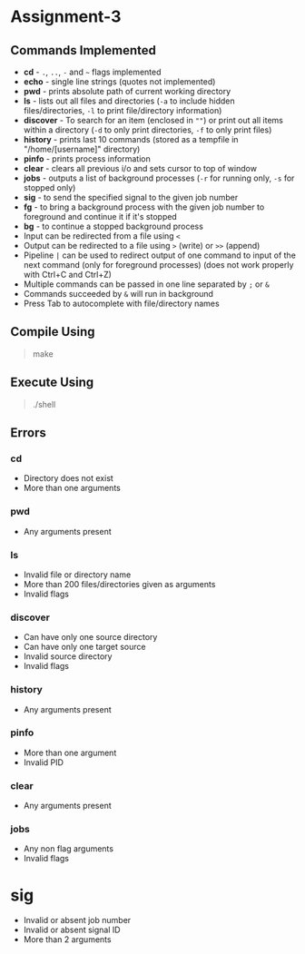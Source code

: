 # Assignment-3

## Commands Implemented

- **cd** - `.`, `..`, `-` and `~` flags implemented
- **echo** - single line strings (quotes not implemented)
- **pwd** - prints absolute path of current working directory
- **ls** - lists out all files and directories (`-a` to include hidden files/directories, `-l` to print file/directory information)
- **discover** - To search for an item (enclosed in `""`) or print out all items within a directory (`-d` to only print directories, `-f` to only print files)
- **history** - prints last 10 commands (stored as a tempfile in "/home/[username]" directory)
- **pinfo** - prints process information
- **clear** - clears all previous i/o and sets cursor to top of window
- **jobs** - outputs a list of background processes (`-r` for running only, `-s` for stopped only)
- **sig** - to send the specified signal to the given job number
- **fg** - to bring a background process with the given job number to foreground and continue it if it's stopped
- **bg** - to continue a stopped background process
- Input can be redirected from a file using `<`
- Output can be redirected to a file using `>` (write) or `>>` (append)
- Pipeline `|` can be used to redirect output of one command to input of the next command (only for foreground processes) (does not work properly with Ctrl+C and Ctrl+Z)
- Multiple commands can be passed in one line separated by `;` or `&`
- Commands succeeded by `&` will run in background
- Press Tab to autocomplete with file/directory names

## Compile Using

> make

## Execute Using

> ./shell

## Errors

### cd

- Directory does not exist
- More than one arguments

### pwd

- Any arguments present

### ls

- Invalid file or directory name
- More than 200 files/directories given as arguments
- Invalid flags

### discover

- Can have only one source directory
- Can have only one target source
- Invalid source directory
- Invalid flags

### history

- Any arguments present

### pinfo
- More than one argument
- Invalid PID

### clear
- Any arguments present

### jobs
- Any non flag arguments
- Invalid flags

# sig
- Invalid or absent job number
- Invalid or absent signal ID
- More than 2 arguments
